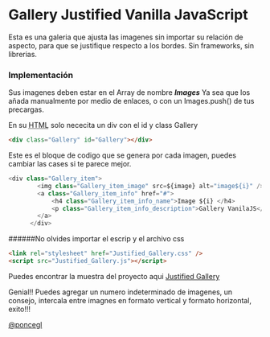 # Gallery Justified Vanilla JavaScript

Esta es una galeria que ajusta las imagenes sin importar su relación de aspecto, para que se justifique respecto a los bordes. Sin frameworks, sin librerias.

### Implementación

Sus imagenes deben estar en el Array de nombre **_Images_**
Ya sea que los añada manualmente por medio de enlaces, o con un Images.push() de tus precargas.

En su <abbr title="Hyper Text Markup Language">HTML</abbr> solo nececita un div con el id y class Gallery

```html
<div class="Gallery" id="Gallery"></div>
```

Este es el bloque de codigo que se genera por cada imagen, puedes cambiar las cases si te parece mejor.

```javascript
<div class="Gallery_item">
        <img class="Gallery_item_image" src=${image} alt="image${i}" />
        <a class="Gallery_item_info" href="#">
            <h4 class="Gallery_item_info_name">Image ${i} </h4>
            <p class="Gallery_item_info_description">Gallery VanilaJS</p>
        </a>
      </div>
```

######No olvides importar el escrip y el archivo css

```html
<link rel="stylesheet" href="Justified_Gallery.css" />
<script src="Justified_Gallery.js"></script>
```

Puedes encontrar la muestra del proyecto aqui [Justified Gallery](https://poncegl.github.io/Gallery-justified-vanilla-JavaScript/)

Genial!! Puedes agregar un numero indeterminado de imagenes, un consejo, intercala entre imagnes en formato vertical y formato horizontal, exito!!!

[@poncegl](https://twitter.com/poncegl)
